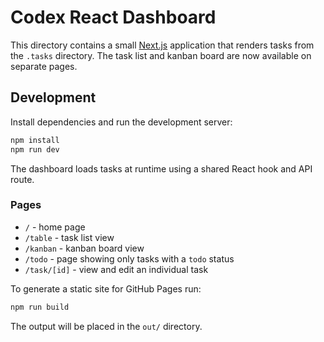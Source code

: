 # Codex React Dashboard

This directory contains a small [Next.js](https://nextjs.org/) application that renders tasks from the `.tasks` directory. The task list and kanban board are now available on separate pages.

## Development

Install dependencies and run the development server:

```bash
npm install
npm run dev
```

The dashboard loads tasks at runtime using a shared React hook and API route.

### Pages

- `/` - home page
- `/table` - task list view
- `/kanban` - kanban board view
- `/todo` - page showing only tasks with a `todo` status
- `/task/[id]` - view and edit an individual task

To generate a static site for GitHub Pages run:

```bash
npm run build
```

The output will be placed in the `out/` directory.
